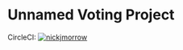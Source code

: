 # Unnamed Voting Project

CircleCI: [![nickjmorrow](https://circleci.com/github/nickjmorrow/unnamed-voting-project.svg?style=svg)](LINK)
